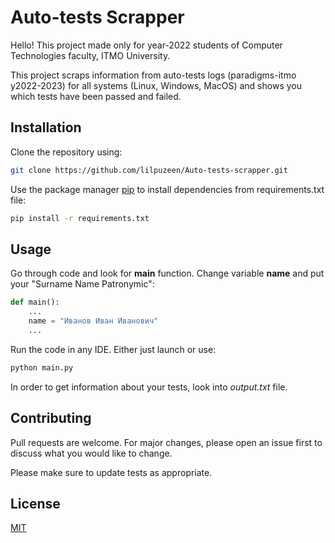 # Auto-tests Scrapper

Hello! This project made only for year-2022 students of Computer Technologies faculty, ITMO University. 

This project scraps information from auto-tests logs (paradigms-itmo y2022-2023) for all systems (Linux, Windows, MacOS) and shows you which tests have been passed and failed.

## Installation
Clone the repository using:
```bash
git clone https://github.com/lilpuzeen/Auto-tests-scrapper.git
```
Use the package manager [pip](https://pip.pypa.io/en/stable/) to install dependencies from requirements.txt file:

```bash
pip install -r requirements.txt
```

## Usage
Go through code and look for **main** function. Change variable **name** and put your "Surname Name Patronymic":

```python
def main():
    ...
    name = "Иванов Иван Иванович"
    ...
```

Run the code in any IDE. Either just launch or use:
```bash
python main.py
```

In order to get information about your tests, look into *output.txt* file.
## Contributing

Pull requests are welcome. For major changes, please open an issue first
to discuss what you would like to change.

Please make sure to update tests as appropriate.

## License

[MIT](https://choosealicense.com/licenses/mit/)
